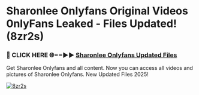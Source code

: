 # Sharonlee Onlyfans Original Videos 0nlyFans Leaked - Files Updated! (8zr2s)

<h3>🔴 CLICK HERE 🌐==►► <a href="https://tinyurl.com/ehrbuxhb" rel="nofollow">Sharonlee Onlyfans Updated Files</a></h3>

Get Sharonlee Onlyfans and all content. Now you can access all videos and pictures of Sharonlee Onlyfans. New Updated Files 2025!

[![8zr2s](https://i.imgur.com/lVYEuWS.gif)](https://tinyurl.com/ehrbuxhb)
